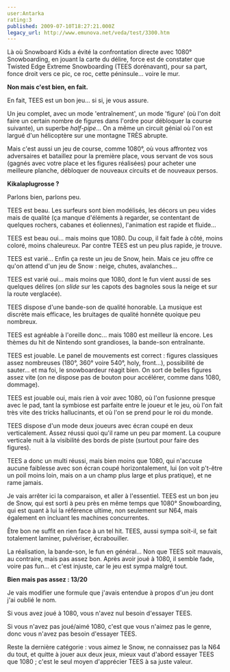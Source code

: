 ```yaml
---
user:Antarka
rating:3
published: 2009-07-10T18:27:21.000Z
legacy_url: http://www.emunova.net/veda/test/3300.htm
---
```

Là où Snowboard Kids a évité la confrontation directe avec 1080° Snowboarding, en jouant la carte du délire, force est de constater que Twisted Edge Extreme Snowboarding (TEES dorénavant), pour sa part, fonce droit vers ce pic, ce roc, cette péninsule... voire le mur.  

  

**Non mais c'est bien, en fait.**  

  

En fait, TEES est un bon jeu... si si, je vous assure.  

  

Un jeu complet, avec un mode 'entraînement', un mode 'figure' (où l'on doit faire un certain nombre de figures dans l'ordre pour débloquer la course suivante), un superbe _half-pipe_... On a même un circuit génial où l'on est largué d'un hélicoptère sur une montagne TRÈS abrupte.  

  

Mais c'est aussi un jeu de course, comme 1080°, où vous affrontez vos adversaires et bataillez pour la première place, vous servant de vos sous (gagnés avec votre place et les figures réalisées) pour acheter une meilleure planche, débloquer de nouveaux circuits et de nouveaux persos.  

  

**Kikalaplugrosse ?**  

  

Parlons bien, parlons peu.  

  

TEES est beau. Les surfeurs sont bien modélisés, les décors un peu vides mais de qualité (ça manque d'éléments à regarder, se contentant de quelques rochers, cabanes et éoliennes), l'animation est rapide et fluide...  

  

TEES est beau oui... mais moins que 1080\. Du coup, il fait fade à côté, moins coloré, moins chaleureux. Par contre TEES est un peu plus rapide, je trouve.  

  

TEES est varié... Enfin ça reste un jeu de Snow, hein. Mais ce jeu offre ce qu'on attend d'un jeu de Snow : neige, chutes, avalanches...  

  

TEES est varié oui... mais moins que 1080, dont le fun vient aussi de ses quelques délires (on _slide_ sur les capots des bagnoles sous la neige et sur la route verglacée).  

  

TEES dispose d'une bande-son de qualité honorable. La musique est discrète mais efficace, les bruitages de qualité honnête quoique peu nombreux.  

  

TEES est agréable à l'oreille donc... mais 1080 est meilleur là encore. Les thèmes du hit de Nintendo sont grandioses, la bande-son entraînante.  

  

TEES est jouable. Le panel de mouvements est correct : figures classiques assez nombreuses (180°, 360° voire 540°, holy, front...), possibilité de sauter... et ma foi, le snowboardeur réagit bien. On sort de belles figures assez vite (on ne dispose pas de bouton pour accélérer, comme dans 1080, dommage).  

  

TEES est jouable oui, mais rien à voir avec 1080, où l'on fusionne presque avec le pad, tant la symbiose est parfaite entre le joueur et le jeu, où l'on fait très vite des tricks hallucinants, et où l'on se prend pour le roi du monde.  

  

TEES dispose d'un mode deux joueurs avec écran coupé en deux verticalement. Assez réussi quoi qu'il rame un peu par moment. La coupure verticale nuit à la visibilité des bords de piste (surtout pour faire des figures).  

  

TEES a donc un multi réussi, mais bien moins que 1080, qui n'accuse aucune faiblesse avec son écran coupé horizontalement, lui (on voit p't-être un poil moins loin, mais on a un champ plus large et plus pratique), et ne rame jamais.  

  

Je vais arrêter ici la comparaison, et aller à l'essentiel. TEES est un bon jeu de Snow, qui est sorti à peu près en même temps que 1080° Snowboarding, qui est quant à lui la référence ultime, non seulement sur N64, mais également en incluant les machines concurrentes.  

  

Être bon ne suffit en rien face à un tel hit. TEES, aussi sympa soit-il, se fait totalement laminer, pulvériser, écrabouiller.  

  

La réalisation, la bande-son, le fun en général... Non que TEES soit mauvais, au contraire, mais pas assez bon. Après avoir joué à 1080, il semble fade, voire pas fun... et c'est injuste, car le jeu est sympa malgré tout.  

  

**Bien mais pas assez : 13/20**  

  

Je vais modifier une formule que j'avais entendue à propos d'un jeu dont j'ai oublié le nom.  

  

Si vous avez joué à 1080, vous n'avez nul besoin d'essayer TEES.  

  

Si vous n'avez pas joué/aimé 1080, c'est que vous n'aimez pas le genre, donc vous n'avez pas besoin d'essayer TEES.  

  

Reste la dernière catégorie : vous aimez le Snow, ne connaissez pas la N64 du tout, et quitte à jouer aux deux jeux, mieux vaut d'abord essayer TEES que 1080 ; c'est le seul moyen d'apprécier TEES à sa juste valeur.